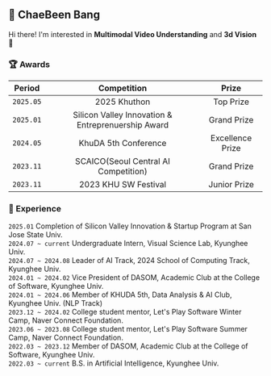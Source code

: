 ## 🫧 ChaeBeen Bang
Hi there! I'm interested in **Multimodal Video Understanding** and **3d Vision** 🪽

### 🏆 Awards

| Period | Competition | Prize |
|-------|:--------:|:---------:|
| `2025.05` | 2025 Khuthon | Top Prize  |
| `2025.01` | Silicon Valley Innovation & Entreprenuership Award | Grand Prize  |
| `2024.05` | KhuDA 5th Conference | Excellence Prize  |
| `2023.11` | SCAICO(Seoul Central AI Competition) | Grand Prize |
| `2023.11` | 2023 KHU SW Festival | Junior Prize  |

### 🚀 Experience

`2025.01` Completion of Silicon Valley Innovation & Startup Program at San Jose State Univ.<br>
`2024.07 ~ current` Undergraduate Intern, Visual Science Lab, Kyunghee Univ.<br>
`2024.07 ~ 2024.08` Leader of AI Track, 2024 School of Computing Track, Kyunghee Univ.<br>
`2024.01 ~ 2024.02` Vice President of DASOM, Academic Club at the College of Software, Kyunghee Univ.<br>
`2024.01 ~ 2024.06` Member of KHUDA 5th, Data Analysis & AI Club, Kyunghee Univ. (NLP Track)<br>
`2023.12 ~ 2024.02` College student mentor, Let's Play Software Winter Camp, Naver Connect Foundation.<br>
`2023.06 ~ 2023.08` College student mentor, Let's Play Software Summer Camp, Naver Connect Foundation.<br>
`2022.03 ~ 2023.12` Member of DASOM, Academic Club at the College of Software, Kyunghee Univ.<br>
`2022.03 ~ current` B.S. in Artificial Intelligence, Kyunghee Univ.



